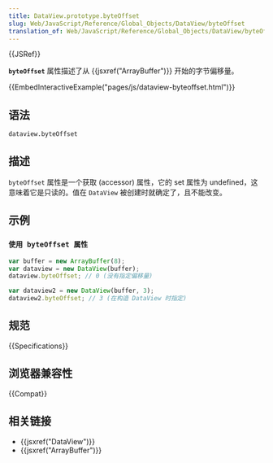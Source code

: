 ```yaml
---
title: DataView.prototype.byteOffset
slug: Web/JavaScript/Reference/Global_Objects/DataView/byteOffset
translation_of: Web/JavaScript/Reference/Global_Objects/DataView/byteOffset
---
```

{{JSRef}}

**`byteOffset`** 属性描述了从 {{jsxref("ArrayBuffer")}} 开始的字节偏移量。

{{EmbedInteractiveExample("pages/js/dataview-byteoffset.html")}}

## 语法

```plain
dataview.byteOffset
```

## 描述

`byteOffset` 属性是一个获取 (accessor) 属性，它的 set 属性为 undefined，这意味着它是只读的。值在 `DataView` 被创建时就确定了，且不能改变。

## 示例

### `使用 byteOffset 属性`

```js
var buffer = new ArrayBuffer(8);
var dataview = new DataView(buffer);
dataview.byteOffset; // 0 (没有指定偏移量)

var dataview2 = new DataView(buffer, 3);
dataview2.byteOffset; // 3 (在构造 DataView 时指定)
```

## 规范

{{Specifications}}

## 浏览器兼容性

{{Compat}}

## 相关链接

- {{jsxref("DataView")}}
- {{jsxref("ArrayBuffer")}}
